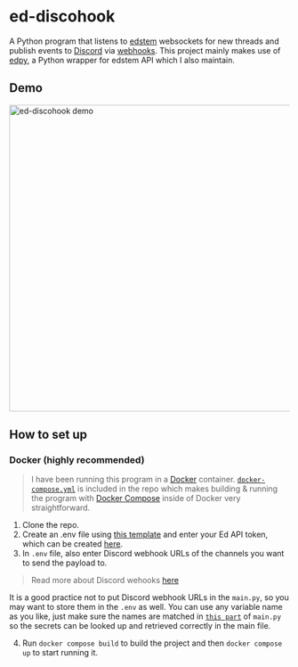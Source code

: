 # ed-discohook

A Python program that listens to [edstem](https://edstem.org/) websockets for new threads and publish events to [Discord](https://discord.com/) via [webhooks](https://discord.com/developers/docs/resources/webhook).
This project mainly makes use of [edpy](https://github.com/bachtran02/edpy), a Python wrapper for edstem API which I also maintain. 

## Demo 
<img alt="ed-discohook demo" src="https://github.com/bachtran02/ed-discohook/assets/83796054/8f4c53b1-4a36-4ce2-b39b-1ebdd32a248d" width="550">

## How to set up

### Docker (highly recommended)
> I have been running this program in a [Docker](https://docs.docker.com/engine/install/) container. [`docker-compose.yml`](https://github.com/bachtran02/ed-discohook/blob/main/docker-compose.yml) is included in the repo which
> makes building & running the program with [Docker Compose](https://docs.docker.com/compose/install/) inside of Docker very straightforward.

1. Clone the repo.
2. Create an .env file using [this template](https://github.com/bachtran02/ed-discohook/blob/main/.env.example) and enter your Ed API token, which can be created [here](https://edstem.org/us/settings/api-tokens).
3. In `.env` file, also enter Discord webhook URLs of the channels you want to send the payload to. 
> Read more about Discord wehooks [here](https://support.discord.com/hc/en-us/articles/228383668-Intro-to-Webhooks)

It is a good practice not to put Discord webhook URLs in the `main.py`, so you may want to store them in the `.env` as well. You can use any variable name as you like, just make sure
the names are matched in [`this part`](https://github.com/bachtran02/ed-discohook/blob/main/main.py#L13) of `main.py` so the secrets can be looked up and retrieved correctly in the main file.

4. Run `docker compose build` to build the project and then `docker compose up` to start running it.
